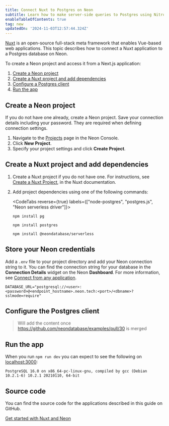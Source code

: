 ```yaml
---
title: Connect Nuxt to Postgres on Neon
subtitle: Learn how to make server-side queries to Postgres using Nitro API routes
enableTableOfContents: true
tag: new
updatedOn: '2024-11-03T12:57:44.324Z'
---
```


[Nuxt](https://nuxt.com/) is an open-source full-stack meta framework that enables Vue-based web applications. This topic describes how to connect a Nuxt application to a Postgres database on Neon.

To create a Neon project and access it from a Next.js application:

1. [Create a Neon project](#create-a-neon-project)
2. [Create a Nuxt project and add dependencies](#create-a-nuxt-project-and-add-dependencies)
3. [Configure a Postgres client](#configure-the-postgres-client)
4. [Run the app](#run-the-app)

## Create a Neon project

If you do not have one already, create a Neon project. Save your connection details including your password. They are required when defining connection settings.

1. Navigate to the [Projects](https://console.neon.tech/app/projects) page in the Neon Console.
2. Click **New Project**.
3. Specify your project settings and click **Create Project**.

## Create a Nuxt project and add dependencies

1. Create a Nuxt project if you do not have one. For instructions, see [Create a Nuxt Project](https://nuxt.com/docs/getting-started/installation#new-project), in the Nuxt documentation.

2. Add project dependencies using one of the following commands:

   <CodeTabs reverse={true} labels={["node-postgres", "postgres.js", "Neon serverless driver"]}>

   ```shell
   npm install pg
   ```

   ```shell
   npm install postgres
   ```

   ```shell
   npm install @neondatabase/serverless
   ```

   </CodeTabs>

## Store your Neon credentials

Add a `.env` file to your project directory and add your Neon connection string to it. You can find the connection string for your database in the **Connection Details** widget on the Neon **Dashboard**. For more information, see [Connect from any application](/docs/connect/connect-from-any-app).

```shell shouldWrap
DATABASE_URL="postgresql://<user>:<password>@<endpoint_hostname>.neon.tech:<port>/<dbname>?sslmode=require"
```

## Configure the Postgres client

> Will add the content once https://github.com/neondatabase/examples/pull/30 is merged

## Run the app

When you run `npm run dev` you can expect to see the following on [localhost:3000](localhost:3000):

```shell shouldWrap
PostgreSQL 16.0 on x86_64-pc-linux-gnu, compiled by gcc (Debian 10.2.1-6) 10.2.1 20210110, 64-bit
```

## Source code

You can find the source code for the applications described in this guide on GitHub.

<DetailIconCards>

<a href="https://github.com/neondatabase/examples/tree/main/with-nuxt" description="Get started with Nuxt and Neon" icon="github">Get started with Nuxt and Neon</a>

</DetailIconCards>

<NeedHelp/>
